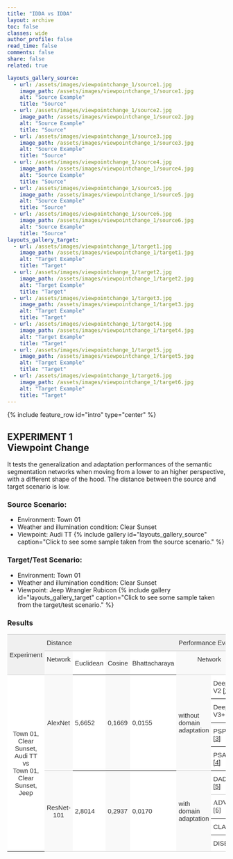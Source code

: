 ```yaml
---
title: "IDDA vs IDDA"
layout: archive
toc: false
classes: wide
author_profile: false
read_time: false
comments: false
share: false
related: true

layouts_gallery_source:
  - url: /assets/images/viewpointchange_1/source1.jpg
    image_path: /assets/images/viewpointchange_1/source1.jpg
    alt: "Source Example"
    title: "Source"
  - url: /assets/images/viewpointchange_1/source2.jpg
    image_path: /assets/images/viewpointchange_1/source2.jpg
    alt: "Source Example"
    title: "Source"
  - url: /assets/images/viewpointchange_1/source3.jpg
    image_path: /assets/images/viewpointchange_1/source3.jpg
    alt: "Source Example"
    title: "Source"
  - url: /assets/images/viewpointchange_1/source4.jpg
    image_path: /assets/images/viewpointchange_1/source4.jpg
    alt: "Source Example"
    title: "Source"
  - url: /assets/images/viewpointchange_1/source5.jpg
    image_path: /assets/images/viewpointchange_1/source5.jpg
    alt: "Source Example"
    title: "Source"
  - url: /assets/images/viewpointchange_1/source6.jpg
    image_path: /assets/images/viewpointchange_1/source6.jpg
    alt: "Source Example"
    title: "Source"
layouts_gallery_target:
  - url: /assets/images/viewpointchange_1/target1.jpg
    image_path: /assets/images/viewpointchange_1/target1.jpg
    alt: "Target Example"
    title: "Target"
  - url: /assets/images/viewpointchange_1/target2.jpg
    image_path: /assets/images/viewpointchange_1/target2.jpg
    alt: "Target Example"
    title: "Target"
  - url: /assets/images/viewpointchange_1/target3.jpg
    image_path: /assets/images/viewpointchange_1/target3.jpg
    alt: "Target Example"
    title: "Target"
  - url: /assets/images/viewpointchange_1/target4.jpg
    image_path: /assets/images/viewpointchange_1/target4.jpg
    alt: "Target Example"
    title: "Target"
  - url: /assets/images/viewpointchange_1/target5.jpg
    image_path: /assets/images/viewpointchange_1/target5.jpg
    alt: "Target Example"
    title: "Target"
  - url: /assets/images/viewpointchange_1/target6.jpg
    image_path: /assets/images/viewpointchange_1/target6.jpg
    alt: "Target Example"
    title: "Target"
---
```

{% include feature_row id="intro" type="center" %}

## EXPERIMENT 1<br>Viewpoint Change
It tests the generalization and adaptation performances of the semantic segmentation networks when moving from a lower to an 
higher perspective, with a different shape of the hood. The distance between the source and target scenario is low. 

### Source Scenario: 
- Environment: Town 01
- Weather and illumination condition: Clear Sunset
- Viewpoint: Audi TT
{% include gallery id="layouts_gallery_source" caption="Click to see some sample taken from the source scenario." %}

### Target/Test Scenario:
- Environment: Town 01
- Weather and illumination condition: Clear Sunset
- Viewpoint: Jeep Wrangler Rubicon
{% include gallery id="layouts_gallery_target" caption="Click to see some sample taken from the target/test scenario." %}

### Results
<style type="text/css">
.tg  {border-collapse:collapse;border-spacing:0;border-color:#ccc;}
.tg td{font-family:Arial, sans-serif;font-size:14px;padding:10px 5px;border-style:solid;border-width:0px;overflow:hidden;word-break:normal;border-top-width:1px;border-bottom-width:1px;border-color:#ccc;color:#333;background-color:#fff;}
.tg th{font-family:Arial, sans-serif;font-size:14px;font-weight:normal;padding:10px 5px;border-style:solid;border-width:0px;overflow:hidden;word-break:normal;border-top-width:1px;border-bottom-width:1px;border-color:#ccc;color:#333;background-color:#f0f0f0;}
.tg .tg-76ut{background-color:#f9f9f9;font-size:15px;text-align:center;vertical-align:middle}
.tg .tg-oiyu{font-size:15px;text-align:left;vertical-align:middle}
.tg .tg-g1sy{background-color:#f9f9f9;font-size:15px;border-color:inherit;text-align:center;vertical-align:middle}
.tg .tg-8jvv{font-size:15px;border-color:inherit;text-align:left;vertical-align:top}
.tg .tg-iml5{background-color:#f9f9f9;font-size:15px;text-align:left;vertical-align:top}
.tg .tg-bg24{background-color:#f9f9f9;font-size:15px;border-color:inherit;text-align:left;vertical-align:top}
.tg .tg-gmdn{background-color:#f9f9f9;font-size:15px;text-align:center;vertical-align:top}
.tg .tg-8goc{font-size:15px;text-align:center;vertical-align:middle}
.tg .tg-cbs6{font-size:15px;text-align:left;vertical-align:top}
.tg .tg-yk9p{font-size:15px;border-color:inherit;text-align:center;vertical-align:middle}
.tg .tg-4dm3{font-size:15px;border-color:inherit;text-align:left;vertical-align:middle}
.tg .tg-z8x8{background-color:#f9f9f9;font-size:15px;border-color:inherit;text-align:left;vertical-align:middle}
.tg .tg-2uvt{background-color:#f9f9f9;font-size:15px;text-align:left;vertical-align:middle}
.tg .tg-vncu{font-size:15px;font-family:serif !important;;border-color:inherit;text-align:left;vertical-align:top}
</style>
<table class="tg">
  <tr>
    <th class="tg-8goc" rowspan="2">Experiment </th>
    <th class="tg-cbs6" colspan="4">Distance</th>
    <th class="tg-cbs6" colspan="4">Performance Evaluation</th>
  </tr>
  <tr>
    <td class="tg-iml5">Network</td>
    <td class="tg-yk9p">Euclidean</td>
    <td class="tg-g1sy">Cosine</td>
    <td class="tg-yk9p">Bhattacharaya</td>
    <td class="tg-gmdn" colspan="2">Network</td>
    <td class="tg-g1sy">Code Available</td>
    <td class="tg-yk9p">mIoU (%)</td>
  </tr>
  <tr>
    <td class="tg-yk9p" rowspan="8">Town 01, Clear Sunset, Audi TT<br>vs<br>Town 01, Clear Sunset, Jeep</td>
    <td class="tg-76ut" rowspan="4">AlexNet</td>
    <td class="tg-4dm3" rowspan="4">5,6652</td>
    <td class="tg-z8x8" rowspan="4">0,1669</td>
    <td class="tg-4dm3" rowspan="4">0,0155</td>
    <td class="tg-2uvt" rowspan="4">without<br>domain<br>adaptation </td>
    <td class="tg-4dm3">DeepLab V2 <a href="https://arxiv.org/pdf/1606.00915.pdf">[1]</a></td>
    <td class="tg-z8x8"><span style="font-style:italic">(soon)</span></td>
    <td class="tg-4dm3">62,60</td>
  </tr>
  <tr>
    <td class="tg-4dm3">DeepLab V3+ <a href="https://eccv2018.org/openaccess/content_ECCV_2018/papers/Liang-Chieh_Chen_Encoder-Decoder_with_Atrous_ECCV_2018_paper.pdf">[2]</a></td>
    <td class="tg-z8x8">(soon)</td>
    <td class="tg-4dm3">64,96</td>
  </tr>
  <tr>
    <td class="tg-4dm3">PSPNet <a href="http://openaccess.thecvf.com/content_cvpr_2017/papers/Zhao_Pyramid_Scene_Parsing_CVPR_2017_paper.pdf">[3]</a></td>
    <td class="tg-z8x8">(soon)</td>
    <td class="tg-4dm3">67,32</td>
  </tr>
  <tr>
    <td class="tg-4dm3">PSANet <a href="https://link.springer.com/chapter/10.1007/978-3-030-01240-3_17">[4]</a></td>
    <td class="tg-z8x8">(soon)</td>
    <td class="tg-4dm3">66,88</td>
  </tr>
  <tr>
    <td class="tg-76ut" rowspan="4">ResNet-101</td>
    <td class="tg-oiyu" rowspan="4">2,8014</td>
    <td class="tg-2uvt" rowspan="4">0,2937</td>
    <td class="tg-oiyu" rowspan="4">0,0170</td>
    <td class="tg-2uvt" rowspan="4">with<br>domain<br>adaptation</td>
    <td class="tg-cbs6">DADA <a href="http://openaccess.thecvf.com/content_ICCV_2019/papers/Vu_DADA_Depth-Aware_Domain_Adaptation_in_Semantic_Segmentation_ICCV_2019_paper.pdf">[5]</a></td>
    <td class="tg-iml5">(soon)</td>
    <td class="tg-cbs6">66,42</td>
  </tr>
  <tr>
    <td class="tg-vncu">ADVENT <a href="http://openaccess.thecvf.com/content_CVPR_2019/papers/Vu_ADVENT_Adversarial_Entropy_Minimization_for_Domain_Adaptation_in_Semantic_Segmentation_CVPR_2019_paper.pdf">[6]</a></td>
    <td class="tg-bg24">(soon)</td>
    <td class="tg-8jvv">68,43</td>
  </tr>
  <tr>
    <td class="tg-4dm3">CLAN <a href="http://openaccess.thecvf.com/content_CVPR_2019/papers/Luo_Taking_a_Closer_Look_at_Domain_Shift_Category-Level_Adversaries_for_CVPR_2019_paper.pdf">[7]</a></td>
    <td class="tg-z8x8">(soon)</td>
    <td class="tg-4dm3">70,30</td>
  </tr>
  <tr>
    <td class="tg-cbs6">DISE <a href="http://openaccess.thecvf.com/content_CVPR_2019/papers/Chang_All_About_Structure_Adapting_Structural_Information_Across_Domains_for_Boosting_CVPR_2019_paper.pdf">[8]</a></td>
    <td class="tg-iml5">(soon)</td>
    <td class="tg-cbs6">73,64</td>
  </tr>
</table>